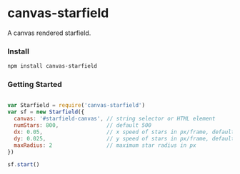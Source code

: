 # canvas-starfield

A canvas rendered starfield.

### Install

```bash
npm install canvas-starfield
```

### Getting Started

```javascript

var Starfield = require('canvas-starfield')
var sf = new Starfield({
  canvas: '#starfield-canvas', // string selector or HTML element
  numStars: 800,               // default 500
  dx: 0.05,                    // x speed of stars in px/frame, default 0.05
  dy: 0.025,                   // y speed of stars in px/frame, default 0.05
  maxRadius: 2                 // maximum star radius in px
})

sf.start()

```